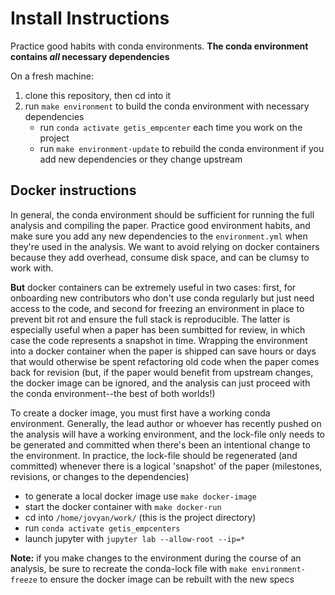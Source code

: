 # Install Instructions

Practice good habits with conda environments. **The conda environment contains _all_ necessary dependencies**

On a fresh machine:

1. clone this repository, then cd into it
2. run `make environment` to build the conda environment with necessary dependencies
   - run `conda activate getis_empcenter` each time you work on the project
   - run `make environment-update` to rebuild the conda environment if you add new dependencies or they change upstream



## Docker instructions

In general, the conda environment should be sufficient for running the full analysis and compiling
the paper. Practice good environment habits, and make sure you add any new dependencies to the
`environment.yml` when they're used in the analysis. We want to avoid relying on docker containers
because they add overhead, consume disk space, and can be clumsy to work with.

**But** docker containers can be extremely useful in two cases: first, for onboarding new
contributors who don't use conda regularly but just need access to the code, and second for freezing
an environment in place to prevent bit rot and ensure the full stack is reproducible. The latter is
especially useful when a paper has been sumbitted for review, in which case the code represents a
snapshot in time. Wrapping the environment into a docker container when the paper is shipped can
save hours or days that would otherwise be spent refactoring old code when the paper comes back for
revision (but, if the paper would benefit from upstream changes, the docker image can be ignored, and
the analysis can just proceed with the conda environment--the best of both worlds!)

To create a docker image, you must first have a working conda environment. Generally, the lead
author or whoever has recently pushed on the analysis will have a working environment, and the
lock-file only needs to be generated and committed when there's been an intentional change to the
environment. In practice, the lock-file should be regenerated (and committed) whenever there is a logical 'snapshot' of the paper (milestones, revisions, or changes to the dependencies)

- to generate a local docker image use `make docker-image`
- start the docker container with `make docker-run`
- cd into `/home/jovyan/work/` (this is the project directory)
- run `conda activate getis_empcenters`
- launch jupyter with `jupyter lab --allow-root --ip=*`

**Note:** if you make changes to the environment during the course of an analysis, be sure to recreate the conda-lock file with `make environment-freeze` to ensure the docker image can be rebuilt with the new specs